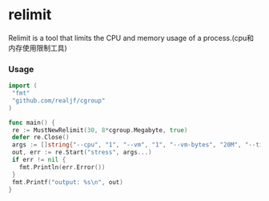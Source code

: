 # relimit
Relimit is a tool that limits the CPU and memory usage of a process.(cpu和内存使用限制工具)


### Usage
```go
import (
 "fmt"
 "github.com/realjf/cgroup"
)

func main() {
 re := MustNewRelimit(30, 8*cgroup.Megabyte, true)
 defer re.Close()
 args := []string{"--cpu", "1", "--vm", "1", "--vm-bytes", "20M", "--timeout", "10s", "--vm-keep"}
 out, err := re.Start("stress", args...)
 if err != nil {
   fmt.Println(err.Error())
 }
 fmt.Printf("output: %s\n", out)
}

```
